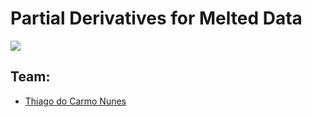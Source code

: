 # Partial Derivatives for Melted Data


[<img class="center" src="https://encrypted-tbn0.gstatic.com/images?q=tbn%3AANd9GcRVwN503wCZQee2cHBwmFyPv4n3nxb_Q-L1iw&usqp=CAU">](https://github.com/ThiagueraBarao)


## Team:

* [Thiago do Carmo Nunes](https://github.com/ThiagueraBarao)


